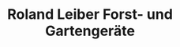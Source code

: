 ---
title: "Roland Leiber Forst- und Gartengeräte"
url: /immendingen/roland-leiber-forst-und-gartengeraete/
shop: Baumarkt
---